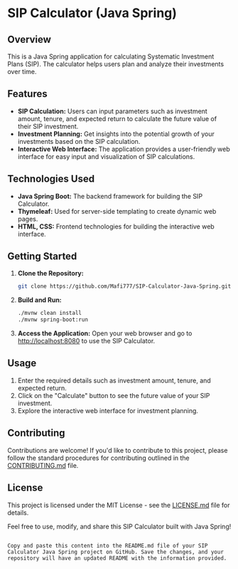 # SIP Calculator (Java Spring)

## Overview

This is a Java Spring application for calculating Systematic Investment Plans (SIP). The calculator helps users plan and analyze their investments over time.

## Features

- **SIP Calculation:** Users can input parameters such as investment amount, tenure, and expected return to calculate the future value of their SIP investment.
- **Investment Planning:** Get insights into the potential growth of your investments based on the SIP calculation.
- **Interactive Web Interface:** The application provides a user-friendly web interface for easy input and visualization of SIP calculations.

## Technologies Used

- **Java Spring Boot:** The backend framework for building the SIP Calculator.
- **Thymeleaf:** Used for server-side templating to create dynamic web pages.
- **HTML, CSS:** Frontend technologies for building the interactive web interface.

## Getting Started

1. **Clone the Repository:**
   ```bash
   git clone https://github.com/Mafi777/SIP-Calculator-Java-Spring.git
   ```

2. **Build and Run:**
   ```bash
   ./mvnw clean install
   ./mvnw spring-boot:run
   ```

3. **Access the Application:**
   Open your web browser and go to [http://localhost:8080](http://localhost:8080) to use the SIP Calculator.

## Usage

1. Enter the required details such as investment amount, tenure, and expected return.
2. Click on the "Calculate" button to see the future value of your SIP investment.
3. Explore the interactive web interface for investment planning.

## Contributing

Contributions are welcome! If you'd like to contribute to this project, please follow the standard procedures for contributing outlined in the [CONTRIBUTING.md](CONTRIBUTING.md) file.

## License

This project is licensed under the MIT License - see the [LICENSE.md](LICENSE.md) file for details.

Feel free to use, modify, and share this SIP Calculator built with Java Spring!
```

Copy and paste this content into the README.md file of your SIP Calculator Java Spring project on GitHub. Save the changes, and your repository will have an updated README with the information provided.
